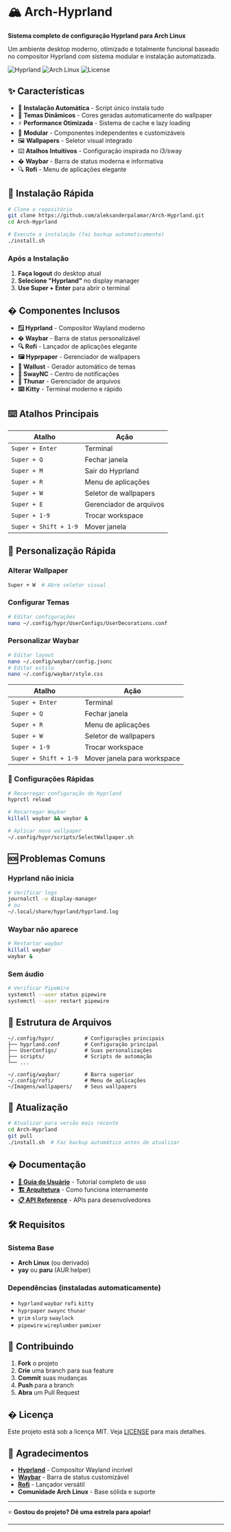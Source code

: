 # 🏔️ Arch-Hyprland

**Sistema completo de configuração Hyprland para Arch Linux**

Um ambiente desktop moderno, otimizado e totalmente funcional baseado no compositor Hyprland com sistema modular e instalação automatizada.

![Hyprland](https://img.shields.io/badge/Hyprland-Wayland-blue?style=for-the-badge)
![Arch Linux](https://img.shields.io/badge/Arch-Linux-1793D1?style=for-the-badge&logo=arch-linux&logoColor=white)
![License](https://img.shields.io/github/license/aleksanderpalamar/Arch-Hyprland?style=for-the-badge)

## ✨ Características

- 🎯 **Instalação Automática** - Script único instala tudo
- 🎨 **Temas Dinâmicos** - Cores geradas automaticamente do wallpaper
- ⚡ **Performance Otimizada** - Sistema de cache e lazy loading
- 🔧 **Modular** - Componentes independentes e customizáveis
- 🖼️ **Wallpapers** - Seletor visual integrado
- ⌨️ **Atalhos Intuitivos** - Configuração inspirada no i3/sway
- � **Waybar** - Barra de status moderna e informativa
- 🔍 **Rofi** - Menu de aplicações elegante

## 🚀 Instalação Rápida

```bash
# Clone o repositório
git clone https://github.com/aleksanderpalamar/Arch-Hyprland.git
cd Arch-Hyprland

# Execute a instalação (faz backup automaticamente)
./install.sh
```

### Após a Instalação

1. **Faça logout** do desktop atual
2. **Selecione "Hyprland"** no display manager
3. **Use Super + Enter** para abrir o terminal

## � Componentes Inclusos

- **🪟 Hyprland** - Compositor Wayland moderno
- **� Waybar** - Barra de status personalizável
- **🔍 Rofi** - Lançador de aplicações elegante
- **🖼️ Hyprpaper** - Gerenciador de wallpapers
- **🎨 Wallust** - Gerador automático de temas
- **🔔 SwayNC** - Centro de notificações
- **📁 Thunar** - Gerenciador de arquivos
- **⌨️ Kitty** - Terminal moderno e rápido

## ⌨️ Atalhos Principais

| Atalho                | Ação                    |
| --------------------- | ----------------------- |
| `Super + Enter`       | Terminal                |
| `Super + Q`           | Fechar janela           |
| `Super + M`           | Sair do Hyprland        |
| `Super + R`           | Menu de aplicações      |
| `Super + W`           | Seletor de wallpapers   |
| `Super + E`           | Gerenciador de arquivos |
| `Super + 1-9`         | Trocar workspace        |
| `Super + Shift + 1-9` | Mover janela            |

## 🎨 Personalização Rápida

### Alterar Wallpaper

```bash
Super + W  # Abre seletor visual
```

### Configurar Temas

```bash
# Editar configurações
nano ~/.config/hypr/UserConfigs/UserDecorations.conf
```

### Personalizar Waybar

```bash
# Editar layout
nano ~/.config/waybar/config.jsonc
# Editar estilo
nano ~/.config/waybar/style.css
```

| Atalho                | Ação                        |
| --------------------- | --------------------------- |
| `Super + Enter`       | Terminal                    |
| `Super + Q`           | Fechar janela               |
| `Super + R`           | Menu de aplicações          |
| `Super + W`           | Seletor de wallpapers       |
| `Super + 1-9`         | Trocar workspace            |
| `Super + Shift + 1-9` | Mover janela para workspace |

### 🔧 Configurações Rápidas

```bash
# Recarregar configuração do Hyprland
hyprctl reload

# Recarregar Waybar
killall waybar && waybar &

# Aplicar novo wallpaper
~/.config/hypr/scripts/SelectWallpaper.sh
```

## 🆘 Problemas Comuns

### Hyprland não inicia

```bash
# Verificar logs
journalctl -u display-manager
# ou
~/.local/share/hyprland/hyprland.log
```

### Waybar não aparece

```bash
# Restartar waybar
killall waybar
waybar &
```

### Sem áudio

```bash
# Verificar PipeWire
systemctl --user status pipewire
systemctl --user restart pipewire
```

## 📁 Estrutura de Arquivos

```
~/.config/hypr/          # Configurações principais
├── hyprland.conf        # Configuração principal
├── UserConfigs/         # Suas personalizações
├── scripts/             # Scripts de automação
└── ...

~/.config/waybar/        # Barra superior
~/.config/rofi/          # Menu de aplicações
~/Imagens/wallpapers/    # Seus wallpapers
```

## 🔄 Atualização

```bash
# Atualizar para versão mais recente
cd Arch-Hyprland
git pull
./install.sh  # Faz backup automático antes de atualizar
```

## � Documentação

- **[📖 Guia do Usuário](docs/USER_GUIDE.md)** - Tutorial completo de uso
- **[🏗️ Arquitetura](docs/architecture/ARCHITECTURE.md)** - Como funciona internamente
- **[📋 API Reference](docs/api/API.md)** - APIs para desenvolvedores

## 🛠️ Requisitos

### Sistema Base

- **Arch Linux** (ou derivado)
- **yay** ou **paru** (AUR helper)

### Dependências (instaladas automaticamente)

- `hyprland` `waybar` `rofi` `kitty`
- `hyprpaper` `swaync` `thunar`
- `grim` `slurp` `swaylock`
- `pipewire` `wireplumber` `pamixer`

## 🤝 Contribuindo

1. **Fork** o projeto
2. **Crie** uma branch para sua feature
3. **Commit** suas mudanças
4. **Push** para a branch
5. **Abra** um Pull Request

## � Licença

Este projeto está sob a licença MIT. Veja [LICENSE](LICENSE) para mais detalhes.

## 🙏 Agradecimentos

- **[Hyprland](https://hyprland.org/)** - Compositor Wayland incrível
- **[Waybar](https://github.com/Alexays/Waybar)** - Barra de status customizável
- **[Rofi](https://github.com/davatorium/rofi)** - Lançador versátil
- **Comunidade Arch Linux** - Base sólida e suporte

---

⭐ **Gostou do projeto? Dê uma estrela para apoiar!**

---
